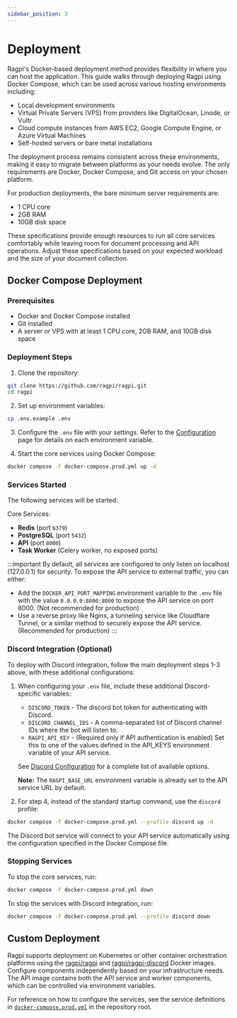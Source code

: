 ```yaml
---
sidebar_position: 3
---
```


# Deployment

Ragpi's Docker-based deployment method provides flexibility in where you can host the application. This guide walks through deploying Ragpi using Docker Compose, which can be used across various hosting environments including:

- Local development environments
- Virtual Private Servers (VPS) from providers like DigitalOcean, Linode, or Vultr
- Cloud compute instances from AWS EC2, Google Compute Engine, or Azure Virtual Machines
- Self-hosted servers or bare metal installations

The deployment process remains consistent across these environments, making it easy to migrate between platforms as your needs evolve. The only requirements are Docker, Docker Compose, and Git access on your chosen platform.

For production deployments, the bare minimum server requirements are:

- 1 CPU core
- 2GB RAM
- 10GB disk space

These specifications provide enough resources to run all core services comfortably while leaving room for document processing and API operations. Adjust these specifications based on your expected workload and the size of your document collection.

## Docker Compose Deployment

### Prerequisites

- Docker and Docker Compose installed
- Git installed
- A server or VPS with at least 1 CPU core, 2GB RAM, and 10GB disk space

### Deployment Steps

1. Clone the repository:

```bash
git clone https://github.com/ragpi/ragpi.git
cd ragpi
```

2. Set up environment variables:

```bash
cp .env.example .env
```

3. Configure the `.env` file with your settings. Refer to the [Configuration](/configuration) page for details on each environment variable.

4. Start the core services using Docker Compose:

```bash
docker compose -f docker-compose.prod.yml up -d
```

### Services Started

The following services will be started:

Core Services:

- **Redis** (port `6379`)
- **PostgreSQL** (port `5432`)
- **API** (port `8000`)
- **Task Worker** (Celery worker, no exposed ports)

:::important
By default, all services are configured to only listen on localhost (127.0.0.1) for security. To expose the API service to external traffic, you can either:

- Add the `DOCKER_API_PORT_MAPPING` environment variable to the `.env` file with the value `0.0.0.0:8000:8000` to expose the API service on port 8000. (Not recommended for production)
- Use a reverse proxy like Nginx, a tunneling service like Cloudflare Tunnel, or a similar method to securely expose the API service. (Recommended for production)
  :::

### Discord Integration (Optional)

To deploy with Discord integration, follow the main deployment steps 1-3 above, with these additional configurations:

1. When configuring your `.env` file, include these additional Discord-specific variables:

   - `DISCORD_TOKEN` - The discord bot token for authenticating with Discord.
   - `DISCORD_CHANNEL_IDS` - A comma-separated list of Discord channel IDs where the bot will listen to.
   - `RAGPI_API_KEY` - (Required only if API authentication is enabled) Set this to one of the values defined in the API_KEYS environment variable of your API service.

   See [Discord Configuration](/configuration#discord-configuration) for a complete list of available options.

   **Note:** The `RAGPI_BASE_URL` environment variable is already set to the API service URL by default.

2. For step 4, instead of the standard startup command, use the `discord` profile:

```bash
docker compose -f docker-compose.prod.yml --profile discord up -d
```

The Discord bot service will connect to your API service automatically using the configuration specified in the Docker Compose file.

### Stopping Services

To stop the core services, run:

```bash
docker compose -f docker-compose.prod.yml down
```

To stop the services with Discord integration, run:

```bash
docker compose -f docker-compose.prod.yml --profile discord down
```

## Custom Deployment

Ragpi supports deployment on Kubernetes or other container orchestration platforms using the [ragpi/ragpi](https://hub.docker.com/r/ragpi/ragpi) and [ragpi/ragpi-discord](https://hub.docker.com/r/ragpi/ragpi-discord) Docker images. Configure components independently based on your infrastructure needs. The API image contains both the API service and worker components, which can be controlled via environment variables.

For reference on how to configure the services, see the service definitions in [`docker-compose.prod.yml`](https://github.com/ragpi/ragpi/blob/main/docker-compose.prod.yml) in the repository root.
